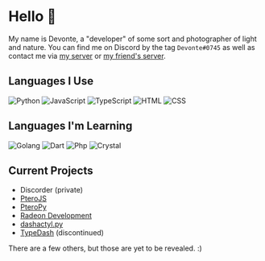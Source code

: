 # Hello 👋
My name is Devonte, a "developer" of some sort and photographer of light and nature. You can find me on Discord by the tag `Devonte#0745` as well as contact me via [my server](https://discord.com/invite/XyZQ2U4vA6) or [my friend's server](https://discord.com/invite/Qx2hyttRsU).

## Languages I Use
![Python](https://img.shields.io/badge/Python-3572A5?style=for-the-badge&logo=python&logoColor=white)
![JavaScript](https://img.shields.io/badge/JavaScript-f1e05a?style=for-the-badge&logo=javascript&logoColor=black)
![TypeScript](https://img.shields.io/badge/TypeScript-2b7489?style=for-the-badge&logo=typescript&logoColor=white)
![HTML](https://img.shields.io/badge/HTML-e34c26?style=for-the-badge&logo=html5&logoColor=white)
![CSS](https://img.shields.io/badge/CSS-563d7c?style=for-the-badge&logo=css3&logoColor=white)

## Languages I'm Learning
![Golang](https://img.shields.io/badge/Golang-00ADD8?style=for-the-badge&logo=go&logoColor=white)
![Dart](https://img.shields.io/badge/Dart-00B4AB?style=for-the-badge&logo=dart&logoColor=white)
![Php](https://img.shields.io/badge/PHP-4F5D95?style=for-the-badge&logo=php&logoColor=white)
![Crystal](https://img.shields.io/badge/Crystal-000100?style=for-the-badge&logo=crystal&logoColor=white)

## Current Projects
* Discorder (private)
* [PteroJS](https://github.com/devnote-dev/PteroJS)
* [PteroPy](https://github.com/devnote-dev/PteroPy)
* [Radeon Development](https://github.com/devnote-dev/Radeon)
* [dashactyl.py](https://github.com/devnote-dev/dashactyl.py)
* [TypeDash](https://github.com/devnote-dev/typedash) (discontinued)

There are a few others, but those are yet to be revealed. :)
